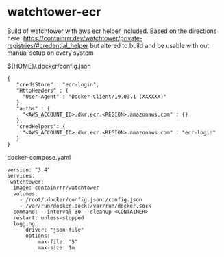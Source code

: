 # watchtower-ecr

Build of watchtower with aws ecr helper included.
Based on the directions here: https://containrrr.dev/watchtower/private-registries/#credential_helper
but altered to build and be usable with out manual setup on every system

${HOME}/.docker/config.json

```
{
   "credsStore" : "ecr-login",
   "HttpHeaders" : {
     "User-Agent" : "Docker-Client/19.03.1 (XXXXXX)"
   },
   "auths" : {
     "<AWS_ACCOUNT_ID>.dkr.ecr.<REGION>.amazonaws.com" : {}
   },
   "credHelpers": {
     "<AWS_ACCOUNT_ID>.dkr.ecr.<REGION>.amazonaws.com" : "ecr-login"
   }
}
```

docker-compose.yaml

```
version: "3.4"
services:
 watchtower:
  image: containrrr/watchtower
  volumes:
    - /root/.docker/config.json:/config.json
    - /var/run/docker.sock:/var/run/docker.sock
  command: --interval 30 --cleanup <CONTAINER>
  restart: unless-stopped
  logging:
      driver: "json-file"
      options:
          max-file: "5"
          max-size: 1m
```
